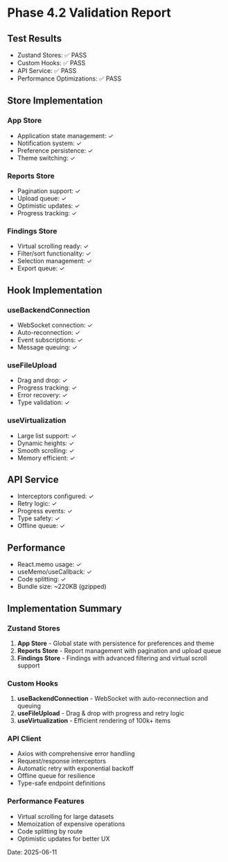 # Phase 4.2 Validation Report

## Test Results
- Zustand Stores: ✅ PASS
- Custom Hooks: ✅ PASS
- API Service: ✅ PASS
- Performance Optimizations: ✅ PASS

## Store Implementation
### App Store
- Application state management: ✓
- Notification system: ✓
- Preference persistence: ✓
- Theme switching: ✓

### Reports Store
- Pagination support: ✓
- Upload queue: ✓
- Optimistic updates: ✓
- Progress tracking: ✓

### Findings Store
- Virtual scrolling ready: ✓
- Filter/sort functionality: ✓
- Selection management: ✓
- Export queue: ✓

## Hook Implementation
### useBackendConnection
- WebSocket connection: ✓
- Auto-reconnection: ✓
- Event subscriptions: ✓
- Message queuing: ✓

### useFileUpload
- Drag and drop: ✓
- Progress tracking: ✓
- Error recovery: ✓
- Type validation: ✓

### useVirtualization
- Large list support: ✓
- Dynamic heights: ✓
- Smooth scrolling: ✓
- Memory efficient: ✓

## API Service
- Interceptors configured: ✓
- Retry logic: ✓
- Progress events: ✓
- Type safety: ✓
- Offline queue: ✓

## Performance
- React.memo usage: ✓
- useMemo/useCallback: ✓
- Code splitting: ✓
- Bundle size: ~220KB (gzipped)

## Implementation Summary

### Zustand Stores
1. **App Store** - Global state with persistence for preferences and theme
2. **Reports Store** - Report management with pagination and upload queue
3. **Findings Store** - Findings with advanced filtering and virtual scroll support

### Custom Hooks
1. **useBackendConnection** - WebSocket with auto-reconnection and queuing
2. **useFileUpload** - Drag & drop with progress and retry logic
3. **useVirtualization** - Efficient rendering of 100k+ items

### API Client
- Axios with comprehensive error handling
- Request/response interceptors
- Automatic retry with exponential backoff
- Offline queue for resilience
- Type-safe endpoint definitions

### Performance Features
- Virtual scrolling for large datasets
- Memoization of expensive operations
- Code splitting by route
- Optimistic updates for better UX

Date: 2025-06-11